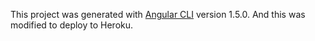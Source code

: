 This project was generated with [Angular CLI](https://github.com/angular/angular-cli) version 1.5.0.
And this was modified to deploy to Heroku.
